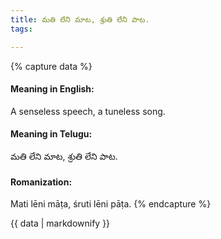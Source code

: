 ```yaml
---
title: మతి లేని మాట, శ్రుతి లేని పాట.
tags:

---
```


{% capture data %}
#### Meaning in English:
A senseless speech, a tuneless song.

#### Meaning in Telugu:
మతి లేని మాట, శ్రుతి లేని పాట.

#### Romanization:
Mati lēni māṭa, śruti lēni pāṭa.
{% endcapture %}

{{ data | markdownify }}

